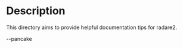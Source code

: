 Description
===========

This directory aims to provide helpful documentation tips for radare2.

--pancake
